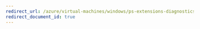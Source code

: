 ```yaml
---
redirect_url: /azure/virtual-machines/windows/ps-extensions-diagnostics
redirect_document_id: true
---
```

